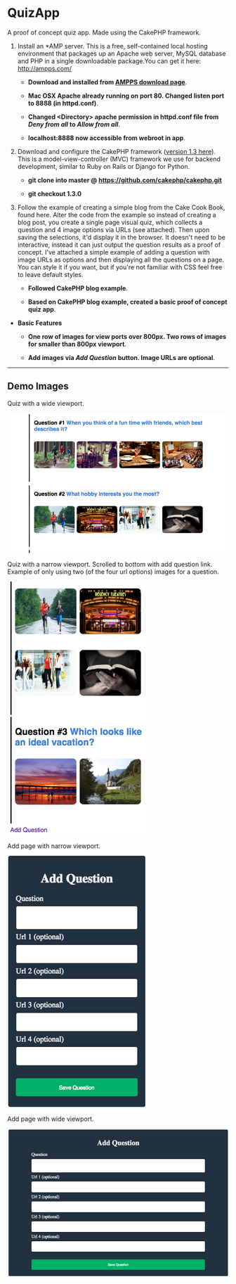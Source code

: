 # QuizApp

A proof of concept quiz app. Made using the CakePHP framework.

1. Install an *AMP server. This is a free, self-contained local hosting environment that packages up an Apache web server, MySQL database and PHP in a single downloadable package.You can get it here: http://ampps.com/

	- **Download and installed from [AMPPS download page](http://www.ampps.com/downloads)**.

	- **Mac OSX Apache already running on port 80. Changed listen port to 8888 (in httpd.conf)**.

	- **Changed \<Directory> apache permission in httpd.conf file from _Deny from all_ to _Allow from all_**.

	- **localhost:8888 now accessible from webroot in app**. 

2. Download and configure the CakePHP framework ([version 1.3 here](https://api.cakephp.org/1.3/)). This is a model-view-controller (MVC) framework we use for backend development, similar to Ruby on Rails or Django for Python.

	- **git clone into master @ https://github.com/cakephp/cakephp.git**

	- **git checkout 1.3.0**
	
3. Follow the example of creating a simple blog from the Cake Cook Book, found here. Alter the code from the example so instead of creating a blog post, you create a single page visual quiz, which collects a question and 4 image options via URLs (see attached). Then upon saving the selections, it'd display it in the browser. It doesn't need to be interactive, instead it can just output the question results as a proof of concept. I've attached a simple example of adding a question with image URLs as options and then displaying all the questions on a page. You can style it if you want, but if you're not familiar with CSS feel free to leave default styles.

	- **Followed CakePHP blog example**.

	- **Based on CakePHP blog example, created a basic proof of concept quiz app**.

+ **Basic Features**

	+ **One row of images for view ports over 800px. Two rows of images for smaller than 800px viewport**.

	+ **Add images via _Add Question_ button. Image URLs are optional**.

---

## Demo Images

Quiz with a wide viewport.

![Quiz wide viewport](./graphics/Quiz.png)

Quiz with a narrow viewport. Scrolled to bottom with add question link. Example of only using two (of the four url options) images for a question.

![Quiz narrow viewport](./graphics/Quiz2.png)

Add page with narrow viewport.

![Quiz add narrow](./graphics/QuizAdd.png)

Add page with wide viewport.

![Quiz add wide viewport](./graphics/QuizAdd2.png)








